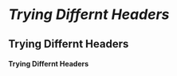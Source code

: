 # *Trying Differnt Headers*

## **Trying Differnt Headers**













#### Trying Differnt Headers
